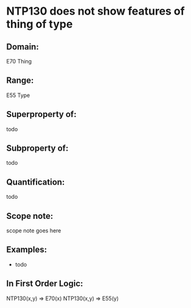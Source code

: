# NTP130 does not show features of thing of type

## Domain: 

E70 Thing

## Range: 

E55 Type

## Superproperty of: 

todo

## Subproperty of: 

todo

## Quantification: 

todo

## Scope note: 

scope note goes here

## Examples: 

* todo

## In First Order Logic: 

NTP130(x,y) ⇒ E70(x)
NTP130(x,y) ⇒ E55(y)

